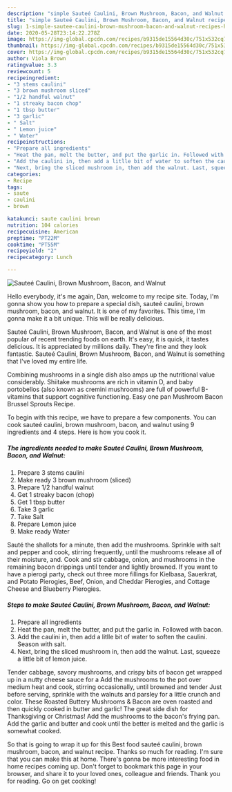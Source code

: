 ```yaml
---
description: "simple Sauteé Caulini, Brown Mushroom, Bacon, and Walnut recipes | how to make the best Sauteé Caulini, Brown Mushroom, Bacon, and Walnut"
title: "simple Sauteé Caulini, Brown Mushroom, Bacon, and Walnut recipes | how to make the best Sauteé Caulini, Brown Mushroom, Bacon, and Walnut"
slug: 1-simple-sautee-caulini-brown-mushroom-bacon-and-walnut-recipes-how-to-make-the-best-sautee-caulini-brown-mushroom-bacon-and-walnut
date: 2020-05-28T23:14:22.278Z
image: https://img-global.cpcdn.com/recipes/b9315de15564d30c/751x532cq70/sautee-caulini-brown-mushroom-bacon-and-walnut-recipe-main-photo.jpg
thumbnail: https://img-global.cpcdn.com/recipes/b9315de15564d30c/751x532cq70/sautee-caulini-brown-mushroom-bacon-and-walnut-recipe-main-photo.jpg
cover: https://img-global.cpcdn.com/recipes/b9315de15564d30c/751x532cq70/sautee-caulini-brown-mushroom-bacon-and-walnut-recipe-main-photo.jpg
author: Viola Brown
ratingvalue: 3.3
reviewcount: 5
recipeingredient:
- "3 stems caulini"
- "3 brown mushroom sliced"
- "1/2 handful walnut"
- "1 streaky bacon chop"
- "1 tbsp butter"
- "3 garlic"
- " Salt"
- " Lemon juice"
- " Water"
recipeinstructions:
- "Prepare all ingredients"
- "Heat the pan, melt the butter, and put the garlic in. Followed with bacon."
- "Add the caulini in, then add a litlle bit of water to soften the caulini. Season with salt."
- "Next, bring the sliced mushroom in, then add the walnut. Last, squeeze a little bit of lemon juice."
categories:
- Recipe
tags:
- saute
- caulini
- brown

katakunci: saute caulini brown 
nutrition: 104 calories
recipecuisine: American
preptime: "PT22M"
cooktime: "PT55M"
recipeyield: "2"
recipecategory: Lunch

---
```



![Sauteé Caulini, Brown Mushroom, Bacon, and Walnut](https://img-global.cpcdn.com/recipes/b9315de15564d30c/751x532cq70/sautee-caulini-brown-mushroom-bacon-and-walnut-recipe-main-photo.jpg)

Hello everybody, it's me again, Dan, welcome to my recipe site. Today, I'm gonna show you how to prepare a special dish, sauteé caulini, brown mushroom, bacon, and walnut. It is one of my favorites. This time, I'm gonna make it a bit unique. This will be really delicious.

Sauteé Caulini, Brown Mushroom, Bacon, and Walnut is one of the most popular of recent trending foods on earth. It's easy, it is quick, it tastes delicious. It is appreciated by millions daily. They're fine and they look fantastic. Sauteé Caulini, Brown Mushroom, Bacon, and Walnut is something that I've loved my entire life.

Combining mushrooms in a single dish also amps up the nutritional value considerably. Shiitake mushrooms are rich in vitamin D, and baby portobellos (also known as cremini mushrooms) are full of powerful B-vitamins that support cognitive functioning. Easy one pan Mushroom Bacon Brussel Sprouts Recipe.


To begin with this recipe, we have to prepare a few components. You can cook sauteé caulini, brown mushroom, bacon, and walnut using 9 ingredients and 4 steps. Here is how you cook it.

<!--inarticleads1-->

##### The ingredients needed to make Sauteé Caulini, Brown Mushroom, Bacon, and Walnut:

1. Prepare 3 stems caulini
1. Make ready 3 brown mushroom (sliced)
1. Prepare 1/2 handful walnut
1. Get 1 streaky bacon (chop)
1. Get 1 tbsp butter
1. Take 3 garlic
1. Take  Salt
1. Prepare  Lemon juice
1. Make ready  Water


Sauté the shallots for a minute, then add the mushrooms. Sprinkle with salt and pepper and cook, stirring frequently, until the mushrooms release all of their moisture, and. Cook and stir cabbage, onion, and mushrooms in the remaining bacon drippings until tender and lightly browned. If you want to have a pierogi party, check out three more fillings for Kielbasa, Sauerkrat, and Potato Pierogies, Beef, Onion, and Cheddar Pierogies, and Cottage Cheese and Blueberry Pierogies. 

<!--inarticleads2-->

##### Steps to make Sauteé Caulini, Brown Mushroom, Bacon, and Walnut:

1. Prepare all ingredients
1. Heat the pan, melt the butter, and put the garlic in. Followed with bacon.
1. Add the caulini in, then add a litlle bit of water to soften the caulini. Season with salt.
1. Next, bring the sliced mushroom in, then add the walnut. Last, squeeze a little bit of lemon juice.


Tender cabbage, savory mushrooms, and crispy bits of bacon get wrapped up in a nutty cheese sauce for a Add the mushrooms to the pot over medium heat and cook, stirring occasionally, until browned and tender Just before serving, sprinkle with the walnuts and parsley for a little crunch and color. These Roasted Buttery Mushrooms &amp; Bacon are oven roasted and then quickly cooked in butter and garlic! The great side dish for Thanksgiving or Christmas! Add the mushrooms to the bacon&#39;s frying pan. Add the garlic and butter and cook until the better is melted and the garlic is somewhat cooked. 

So that is going to wrap it up for this Best food sauteé caulini, brown mushroom, bacon, and walnut recipe. Thanks so much for reading. I'm sure that you can make this at home. There's gonna be more interesting food in home recipes coming up. Don't forget to bookmark this page in your browser, and share it to your loved ones, colleague and friends. Thank you for reading. Go on get cooking!
